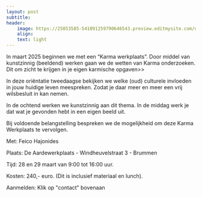 ```yaml
---
layout: post
subtitle:
header:
    image: https://25853585-541091259790646543.preview.editmysite.com/uploads/2/5/8/5/25853585/sw_orig.jpg
    align:
    text: light
---
```

In maart 2025 beginnen we met een “Karma werkplaats”. Door middel van kunstzinnig (beeldend) werken gaan we de wetten van Karma onderzoeken. Dit om zicht te krijgen in je eigen karmische opgaven>>


In deze oriëntatie tweedaagse bekijken we welke (oud) culturele invloeden in jouw huidige leven meespreken. Zodat je daar meer en meer een vrij wilsbesluit in kan nemen.

In de ochtend werken we kunstzinnig aan dit thema. In de middag werk je dat wat je gevonden hebt in een eigen beeld uit.

Bij voldoende belangstelling bespreken we de mogelijkheid om deze Karma Werkplaats te vervolgen.

Met: Feico Hajonides

Plaats: De Aardewerkplaats - Windheuvelstraat 3 - Brummen

Tijd: 28 en 29 maart van 9:00 tot 16:00 uur.

Kosten: 240,- euro. (Dit is inclusief materiaal en lunch).

Aanmelden:
Klik op "contact" bovenaan
